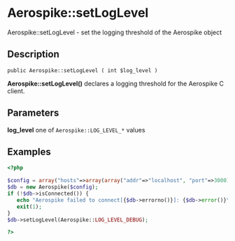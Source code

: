 
# Aerospike::setLogLevel

Aerospike::setLogLevel - set the logging threshold of the Aerospike object

## Description

```
public Aerospike::setLogLevel ( int $log_level )
```

**Aerospike::setLogLevel()** declares a logging threshold for the Aerospike C client.

## Parameters

**log_level** one of `Aerospike::LOG_LEVEL_*` values

## Examples

```php
<?php

$config = array("hosts"=>array(array("addr"=>"localhost", "port"=>3000)));
$db = new Aerospike($config);
if (!$db->isConnected()) {
   echo "Aerospike failed to connect[{$db->errorno()}]: {$db->error()}\n";
   exit(1);
}
$db->setLogLevel(Aerospike::LOG_LEVEL_DEBUG);

?>
```

